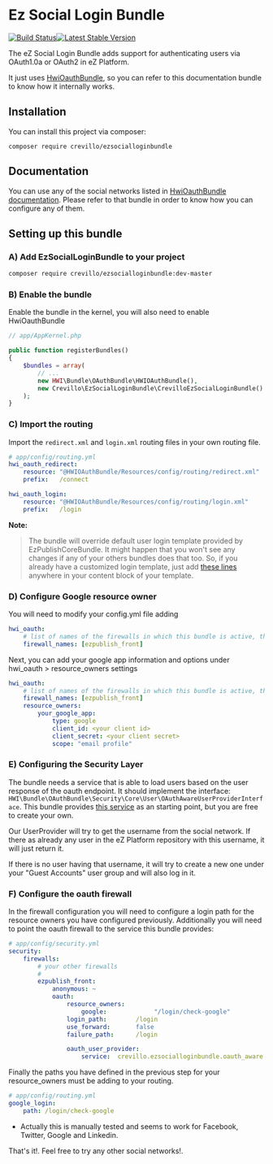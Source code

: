 Ez Social Login Bundle
======================

[![Build Status](https://secure.travis-ci.org/crevillo/ezsocialloginbundle.svg?branch=master)](http://travis-ci.org/crevillo/ezsocialloginbundle)[![Latest Stable Version](https://poser.pugx.org/crevillo/ezsocialloginbundle/v/stable.svg)](https://packagist.org/packages/crevillo/ezsocialloginbundle)

The eZ Social Login Bundle adds support for authenticating users via OAuth1.0a or OAuth2 in eZ Platform.

It just uses [HwiOauthBundle](https://github.com/hwi/HWIOAuthBundle), so you can refer to this documentation 
bundle to know how it internally works. 

Installation
------------
You can install this project via composer:
```
composer require crevillo/ezsocialloginbundle
```

Documentation
-------------

You can use any of the social networks listed in [HwiOauthBundle documentation](https://github.com/hwi/HWIOAuthBundle#installation). 
Please refer to that bundle in order to know how you can configure any of them. 

Setting up this bundle
----------------------

### A) Add EzSocialLoginBundle to your project

```bash
composer require crevillo/ezsocialloginbundle:dev-master
```

### B) Enable the bundle

Enable the bundle in the kernel, you will also need to enable
HwiOauthBundle

```php
// app/AppKernel.php

public function registerBundles()
{
    $bundles = array(
        // ...
        new HWI\Bundle\OAuthBundle\HWIOAuthBundle(),
        new Crevillo\EzSocialLoginBundle\CrevilloEzSocialLoginBundle()
    );
}
```

### C) Import the routing

Import the `redirect.xml` and `login.xml` routing files in your own routing file.

```yaml
# app/config/routing.yml
hwi_oauth_redirect:
    resource: "@HWIOAuthBundle/Resources/config/routing/redirect.xml"
    prefix:   /connect

hwi_oauth_login:
    resource: "@HWIOAuthBundle/Resources/config/routing/login.xml"
    prefix:   /login
```

**Note:**

> The bundle will override default user login template provided by EzPublishCoreBundle. It might happen that you
won't see any changes if any of your others bundles does that too. So, if you already have a customized login template,
just add [these lines](https://github.com/crevillo/ezsocialloginbundle/blob/master/Resources/views/Security/login.html.twig#L36-L38) anywhere in your content block of your template.

### D) Configure Google resource owner

You will need to modify your config.yml file adding 

```yaml
hwi_oauth:
    # list of names of the firewalls in which this bundle is active, this setting MUST be set
    firewall_names: [ezpublish_front]
```    

Next, you can add your google app information and options under hwi_oauth > resource_owners settings
```yaml
hwi_oauth:
    # list of names of the firewalls in which this bundle is active, this setting MUST be set
    firewall_names: [ezpublish_front]
    resource_owners:
        your_google_app:
            type: google
            client_id: <your client id>
            client_secret: <your client secret>
            scope: "email profile"
```    

### E) Configuring the Security Layer

The bundle needs a service that is able to load users based on the user response of the oauth endpoint.
It should implement the interface: ```HWI\Bundle\OAuthBundle\Security\Core\User\OAuthAwareUserProviderInterface```.
This bundle provides [this service](https://github.com/crevillo/ezsocialloginbundle/blob/master/Security/EzSocialUserProvider.php) as an starting
point, but you are free to create your own. 

Our UserProvider will try to get the username from the social network. If there as already any user in the eZ Platform
repository with this username, it will just return it. 

If there is no user having that username, it will try to create a new one under your "Guest Accounts" user group and
will also log in it.

### F) Configure the oauth firewall

In the firewall configuration you will need to configure a login path for the resource owners you have configured previously.
Additionally you will need to point the oauth firewall to the service this bundle provides:

```yaml
# app/config/security.yml
security:
    firewalls:
        # your other firewalls
        #
        ezpublish_front:
            anonymous: ~
            oauth:
                resource_owners:
                    google:             "/login/check-google"
                login_path:        /login
                use_forward:       false
                failure_path:      /login

                oauth_user_provider:
                    service:  crevillo.ezsocialloginbundle.oauth_aware.user_provider.service
```

Finally the paths you have defined in the previous step for your resource_owners must be adding to your routing.

```yaml
# app/config/routing.yml
google_login:
    path: /login/check-google
```

* Actually this is manually tested and seems to work for Facebook, Twitter, Google and Linkedin.  

That's it!. Feel free to try any other social networks!. 

